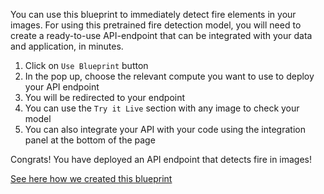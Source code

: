 You can use this blueprint to immediately detect fire elements in your images.
For using this pretrained fire detection model, you will need to create a ready-to-use API-endpoint that can be integrated with your data and application, in minutes.
1. Click on `Use Blueprint` button
2. In the pop up, choose the relevant compute you want to use to deploy your API endpoint
3. You will be redirected to your endpoint
4. You can use the `Try it Live` section with any image to check your model
5. You can also integrate your API with your code using the integration panel at the bottom of the page

Congrats! You have deployed an API endpoint that detects fire in images!

[See here how we created this blueprint](https://github.com/cnvrg/Blueprints/tree/main/Fire%20Detection)
